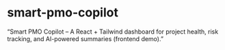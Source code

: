 # smart-pmo-copilot
“Smart PMO Copilot – A React + Tailwind dashboard for project health, risk tracking, and AI-powered summaries (frontend demo).”
